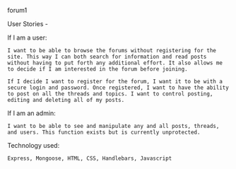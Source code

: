 forum1

User Stories -

If I am a user:
    
    I want to be able to browse the forums without registering for the site. This way I can both search for information and read posts without having to put forth any additional effort. It also allows me to decide if I am interested in the forum before joining.

    If I decide I want to register for the forum, I want it to be with a secure login and password. Once registered, I want to have the ability to post on all the threads and topics. I want to control posting, editing and deleting all of my posts.

If I am an admin:

    I want to be able to see and manipulate any and all posts, threads, and users. This function exists but is currently unprotected.

Technology used:

    Express, Mongoose, HTML, CSS, Handlebars, Javascript
